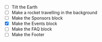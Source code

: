 - [ ] Tilt the Earth
- [ ] Make a rocket travelling in the background
- [ ] Make the Sponsors block
- [x] Make the Events block
- [ ] Make the FAQ block
- [ ] Make the Footer
